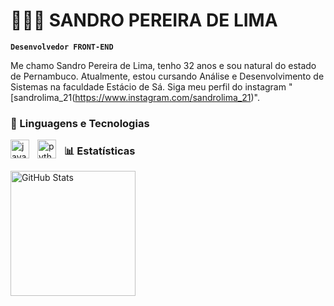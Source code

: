# 👩🏻‍💻 SANDRO PEREIRA DE LIMA

**`Desenvolvedor FRONT-END`**

Me chamo Sandro Pereira de Lima, tenho 32 anos e sou natural do estado de Pernambuco. Atualmente, estou cursando Análise e Desenvolvimento de Sistemas  na faculdade Estácio de Sá. Siga  meu perfil do instagram  "[sandrolima_21(https://www.instagram.com/sandrolima_21)".


### 🤖 Linguagens e Tecnologias


<img 
    align="left" 
    alt="java"
    title="java" 
    width="30px" 
    style="padding-right: 10px;" 
    src="https://cdn.jsdelivr.net/gh/devicons/devicon@latest/icons/java/java-original.svg"
    />
    <img 
    align="left" 
    alt="python"
    title="python" 
    width="30px" 
    style="padding-right: 10px;" 
    src="https://cdn.jsdelivr.net/gh/devicons/devicon@latest/icons/python/python-original.svg"
    />
    


### 📊 Estatísticas

<p>
  <img 
    align="left" 
    alt="GitHub Stats" 
    height="200" 
    style="padding-right: 10px;" 
    src="https://github-readme-stats.vercel.app/api?username=YOLEzn&show_icons=true&theme=tokyonight&include_all_commits=true&locale=pt-br" 
  />
